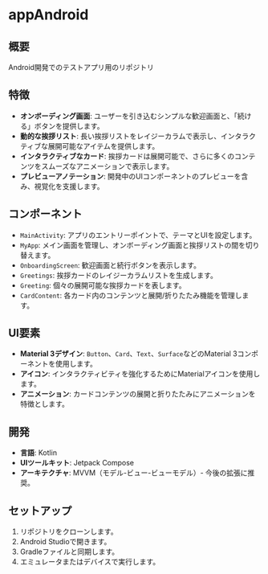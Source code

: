 # appAndroid

## 概要
Android開発でのテストアプリ用のリポジトリ

## 特徴

- **オンボーディング画面**: ユーザーを引き込むシンプルな歓迎画面と、「続ける」ボタンを提供します。
- **動的な挨拶リスト**: 長い挨拶リストをレイジーカラムで表示し、インタラクティブな展開可能なアイテムを提供します。
- **インタラクティブなカード**: 挨拶カードは展開可能で、さらに多くのコンテンツをスムーズなアニメーションで表示します。
- **プレビューアノテーション**: 開発中のUIコンポーネントのプレビューを含み、視覚化を支援します。

## コンポーネント

- `MainActivity`: アプリのエントリーポイントで、テーマとUIを設定します。
- `MyApp`: メイン画面を管理し、オンボーディング画面と挨拶リストの間を切り替えます。
- `OnboardingScreen`: 歓迎画面と続行ボタンを表示します。
- `Greetings`: 挨拶カードのレイジーカラムリストを生成します。
- `Greeting`: 個々の展開可能な挨拶カードを表します。
- `CardContent`: 各カード内のコンテンツと展開/折りたたみ機能を管理します。

## UI要素

- **Material 3デザイン**: `Button`、`Card`、`Text`、`Surface`などのMaterial 3コンポーネントを使用します。
- **アイコン**: インタラクティビティを強化するためにMaterialアイコンを使用します。
- **アニメーション**: カードコンテンツの展開と折りたたみにアニメーションを特徴とします。

## 開発

- **言語**: Kotlin
- **UIツールキット**: Jetpack Compose
- **アーキテクチャ**: MVVM（モデル-ビュー-ビューモデル）- 今後の拡張に推奨。

## セットアップ

1. リポジトリをクローンします。
2. Android Studioで開きます。
3. Gradleファイルと同期します。
4. エミュレータまたはデバイスで実行します。
